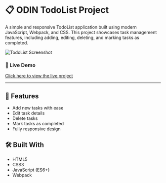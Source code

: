 # 📋 ODIN TodoList Project

A simple and responsive TodoList application built using modern JavaScript, Webpack, and CSS. This project showcases task management features, including adding, editing, deleting, and marking tasks as completed.

![TodoList Screenshot](path-to-your-screenshot.png)

### 🔗 Live Demo
[Click here to view the live project](https://your-live-site-url.com](https://xxemat20xx.github.io/Todolist/))

---

## 🚀 Features
- Add new tasks with ease
- Edit task details
- Delete tasks
- Mark tasks as completed
- Fully responsive design

## 🛠️ Built With
- HTML5
- CSS3
- JavaScript (ES6+)
- Webpack
